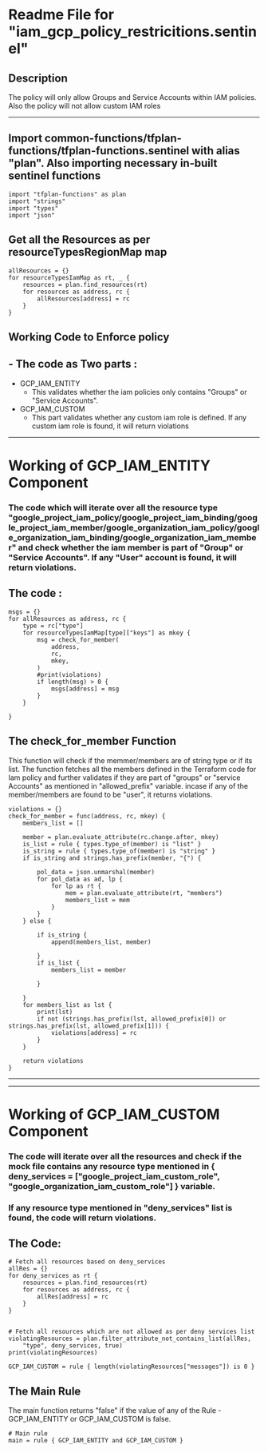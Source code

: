 # Readme File for "iam_gcp_policy_restricitions.sentinel"

## Description


The policy will only allow Groups and Service Accounts within IAM policies. Also the policy will not allow custom IAM roles


-------


## Import common-functions/tfplan-functions/tfplan-functions.sentinel with alias "plan". Also importing necessary in-built sentinel functions
```
import "tfplan-functions" as plan
import "strings"
import "types"
import "json"
```

## Get all the Resources as per resourceTypesRegionMap map
```
allResources = {}
for resourceTypesIamMap as rt, _ {
	resources = plan.find_resources(rt)
	for resources as address, rc {
		allResources[address] = rc
	}
}
```

## Working Code to Enforce policy
## - The code as Two parts :
* GCP_IAM_ENTITY
     - This validates whether the iam policies only contains "Groups" or "Service Accounts". 
* GCP_IAM_CUSTOM
     - This part validates whether any custom iam role is defined. If any custom iam role is found, it will return violations
------

 # Working of  GCP_IAM_ENTITY Component

### The code which will iterate over all the resource type "google_project_iam_policy/google_project_iam_binding/google_project_iam_member/google_organization_iam_policy/google_organization_iam_binding/google_organization_iam_member" and check whether the iam member is part of "Group" or "Service Accounts". If any "User" account is found, it will return violations.

## The code :

```
msgs = {}
for allResources as address, rc {
	type = rc["type"]
	for resourceTypesIamMap[type]["keys"] as mkey {
		msg = check_for_member(
			address,
			rc,
			mkey,
		)
		#print(violations)
		if length(msg) > 0 {
			msgs[address] = msg
		}
	}

}
```

## The check_for_member Function
This function will check if the memmer/members are of string type or if its list.
The function fetches all the members defined in the Terraform code for Iam policy and further validates if they are part of "groups" or "service Accounts" as mentioned in "allowed_prefix" variable.
incase if any of the member/members are found to be  "user", it returns violations.

```
violations = {}
check_for_member = func(address, rc, mkey) {
	members_list = []

	member = plan.evaluate_attribute(rc.change.after, mkey)
	is_list = rule { types.type_of(member) is "list" }
	is_string = rule { types.type_of(member) is "string" }
	if is_string and strings.has_prefix(member, "{") {

		pol_data = json.unmarshal(member)
		for pol_data as ad, lp {
			for lp as rt {
				mem = plan.evaluate_attribute(rt, "members")
				members_list = mem
			}
		}
	} else {

		if is_string {
			append(members_list, member)

		}
		if is_list {
			members_list = member

		}

	}
	for members_list as lst {
		print(lst)
		if not (strings.has_prefix(lst, allowed_prefix[0]) or strings.has_prefix(lst, allowed_prefix[1])) {
			violations[address] = rc
		}
	}

	return violations
}

```
---------
---------

# Working of GCP_IAM_CUSTOM Component
### The code will iterate over all the resources and check if the mock file contains any resource type mentioned in { deny_services = ["google_project_iam_custom_role", "google_organization_iam_custom_role"] } variable.
### If any resource type mentioned in "deny_services" list is found, the code will return violations.

## The Code:

```
# Fetch all resources based on deny_services
allRes = {}
for deny_services as rt {
	resources = plan.find_resources(rt)
	for resources as address, rc {
		allRes[address] = rc
	}
}


# Fetch all resources which are not allowed as per deny services list
violatingResources = plan.filter_attribute_not_contains_list(allRes,
	"type", deny_services, true)
print(violatingResources)

GCP_IAM_CUSTOM = rule { length(violatingResources["messages"]) is 0 }
```



## The Main Rule
The main function returns "false" if the value of any of the Rule - GCP_IAM_ENTITY or GCP_IAM_CUSTOM is false.

```
# Main rule
main = rule { GCP_IAM_ENTITY and GCP_IAM_CUSTOM }

```